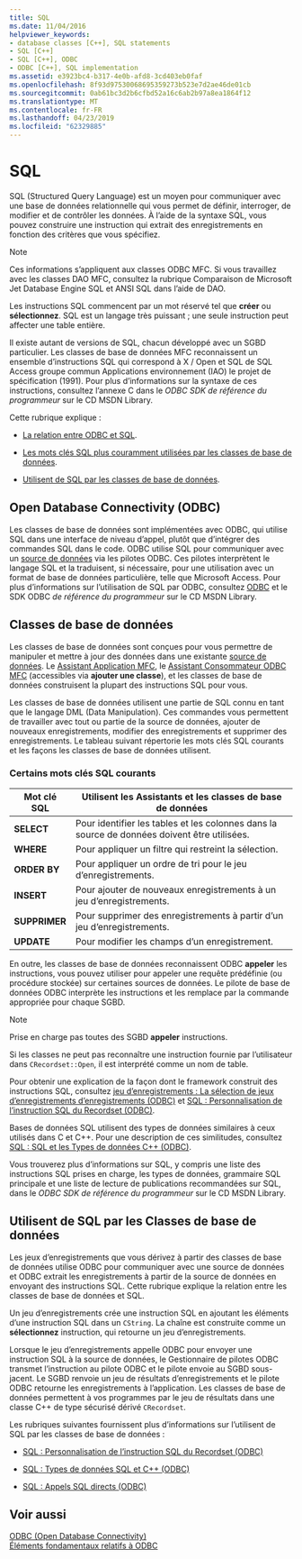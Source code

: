 ```yaml
---
title: SQL
ms.date: 11/04/2016
helpviewer_keywords:
- database classes [C++], SQL statements
- SQL [C++]
- SQL [C++], ODBC
- ODBC [C++], SQL implementation
ms.assetid: e3923bc4-b317-4e0b-afd8-3cd403eb0faf
ms.openlocfilehash: 8f93d97530068695359273b523e7d2ae46de01cb
ms.sourcegitcommit: 0ab61bc3d2b6cfbd52a16c6ab2b97a8ea1864f12
ms.translationtype: MT
ms.contentlocale: fr-FR
ms.lasthandoff: 04/23/2019
ms.locfileid: "62329885"
---
```

# <a name="sql"></a>SQL

SQL (Structured Query Language) est un moyen pour communiquer avec une base de données relationnelle qui vous permet de définir, interroger, de modifier et de contrôler les données. À l’aide de la syntaxe SQL, vous pouvez construire une instruction qui extrait des enregistrements en fonction des critères que vous spécifiez.

> [!NOTE]
>  Ces informations s’appliquent aux classes ODBC MFC. Si vous travaillez avec les classes DAO MFC, consultez la rubrique Comparaison de Microsoft Jet Database Engine SQL et ANSI SQL dans l’aide de DAO.

Les instructions SQL commencent par un mot réservé tel que **créer** ou **sélectionnez**. SQL est un langage très puissant ; une seule instruction peut affecter une table entière.

Il existe autant de versions de SQL, chacun développé avec un SGBD particulier. Les classes de base de données MFC reconnaissent un ensemble d’instructions SQL qui correspond à X / Open et SQL de SQL Access groupe commun Applications environnement (IAO) le projet de spécification (1991). Pour plus d’informations sur la syntaxe de ces instructions, consultez l’annexe C dans le *ODBC SDK* *de référence du programmeur* sur le CD MSDN Library.

Cette rubrique explique :

- [La relation entre ODBC et SQL](#_core_open_database_connectivity_.28.odbc.29).

- [Les mots clés SQL plus couramment utilisées par les classes de base de données](#_core_the_database_classes).

- [Utilisent de SQL par les classes de base de données](#_core_how_the_database_classes_use_sql).

##  <a name="_core_open_database_connectivity_.28.odbc.29"></a> Open Database Connectivity (ODBC)

Les classes de base de données sont implémentées avec ODBC, qui utilise SQL dans une interface de niveau d’appel, plutôt que d’intégrer des commandes SQL dans le code. ODBC utilise SQL pour communiquer avec un [source de données](../../data/odbc/data-source-odbc.md) via les pilotes ODBC. Ces pilotes interprètent le langage SQL et la traduisent, si nécessaire, pour une utilisation avec un format de base de données particulière, telle que Microsoft Access. Pour plus d’informations sur l’utilisation de SQL par ODBC, consultez [ODBC](../../data/odbc/odbc-basics.md) et le SDK ODBC *de référence du programmeur* sur le CD MSDN Library.

##  <a name="_core_the_database_classes"></a> Classes de base de données

Les classes de base de données sont conçues pour vous permettre de manipuler et mettre à jour des données dans une existante [source de données](../../data/odbc/data-source-odbc.md). Le [Assistant Application MFC](../../mfc/reference/database-support-mfc-application-wizard.md), le [Assistant Consommateur ODBC MFC](../../mfc/reference/adding-an-mfc-odbc-consumer.md) (accessibles via **ajouter une classe**), et les classes de base de données construisent la plupart des instructions SQL pour vous.

Les classes de base de données utilisent une partie de SQL connu en tant que le langage DML (Data Manipulation). Ces commandes vous permettent de travailler avec tout ou partie de la source de données, ajouter de nouveaux enregistrements, modifier des enregistrements et supprimer des enregistrements. Le tableau suivant répertorie les mots clés SQL courants et les façons les classes de base de données utilisent.

### <a name="some-common-sql-keywords"></a>Certains mots clés SQL courants

|Mot clé SQL|Utilisent les Assistants et les classes de base de données|
|-----------------|---------------------------------------------|
|**SELECT**|Pour identifier les tables et les colonnes dans la source de données doivent être utilisées.|
|**WHERE**|Pour appliquer un filtre qui restreint la sélection.|
|**ORDER BY**|Pour appliquer un ordre de tri pour le jeu d’enregistrements.|
|**INSERT**|Pour ajouter de nouveaux enregistrements à un jeu d’enregistrements.|
|**SUPPRIMER**|Pour supprimer des enregistrements à partir d’un jeu d’enregistrements.|
|**UPDATE**|Pour modifier les champs d’un enregistrement.|

En outre, les classes de base de données reconnaissent ODBC **appeler** les instructions, vous pouvez utiliser pour appeler une requête prédéfinie (ou procédure stockée) sur certaines sources de données. Le pilote de base de données ODBC interprète les instructions et les remplace par la commande appropriée pour chaque SGBD.

> [!NOTE]
>  Prise en charge pas toutes des SGBD **appeler** instructions.

Si les classes ne peut pas reconnaître une instruction fournie par l’utilisateur dans `CRecordset::Open`, il est interprété comme un nom de table.

Pour obtenir une explication de la façon dont le framework construit des instructions SQL, consultez [jeu d’enregistrements : La sélection de jeux d’enregistrements d’enregistrements (ODBC)](../../data/odbc/recordset-how-recordsets-select-records-odbc.md) et [SQL : Personnalisation de l’instruction SQL du Recordset (ODBC)](../../data/odbc/sql-customizing-your-recordsets-sql-statement-odbc.md).

Bases de données SQL utilisent des types de données similaires à ceux utilisés dans C et C++. Pour une description de ces similitudes, consultez [SQL : SQL et les Types de données C++ (ODBC)](../../data/odbc/sql-sql-and-cpp-data-types-odbc.md).

Vous trouverez plus d’informations sur SQL, y compris une liste des instructions SQL prises en charge, les types de données, grammaire SQL principale et une liste de lecture de publications recommandées sur SQL, dans le *ODBC SDK* *de référence du programmeur*  sur le CD MSDN Library.

##  <a name="_core_how_the_database_classes_use_sql"></a> Utilisent de SQL par les Classes de base de données

Les jeux d’enregistrements que vous dérivez à partir des classes de base de données utilise ODBC pour communiquer avec une source de données et ODBC extrait les enregistrements à partir de la source de données en envoyant des instructions SQL. Cette rubrique explique la relation entre les classes de base de données et SQL.

Un jeu d’enregistrements crée une instruction SQL en ajoutant les éléments d’une instruction SQL dans un `CString`. La chaîne est construite comme un **sélectionnez** instruction, qui retourne un jeu d’enregistrements.

Lorsque le jeu d’enregistrements appelle ODBC pour envoyer une instruction SQL à la source de données, le Gestionnaire de pilotes ODBC transmet l’instruction au pilote ODBC et le pilote envoie au SGBD sous-jacent. Le SGBD renvoie un jeu de résultats d’enregistrements et le pilote ODBC retourne les enregistrements à l’application. Les classes de base de données permettent à vos programmes par le jeu de résultats dans une classe C++ de type sécurisé dérivé `CRecordset`.

Les rubriques suivantes fournissent plus d’informations sur l’utilisent de SQL par les classes de base de données :

- [SQL : Personnalisation de l’instruction SQL du Recordset (ODBC)](../../data/odbc/sql-customizing-your-recordsets-sql-statement-odbc.md)

- [SQL : Types de données SQL et C++ (ODBC)](../../data/odbc/sql-sql-and-cpp-data-types-odbc.md)

- [SQL : Appels SQL directs (ODBC)](../../data/odbc/sql-making-direct-sql-calls-odbc.md)

## <a name="see-also"></a>Voir aussi

[ODBC (Open Database Connectivity)](../../data/odbc/open-database-connectivity-odbc.md)<br/>
[Éléments fondamentaux relatifs à ODBC](../../data/odbc/odbc-basics.md)